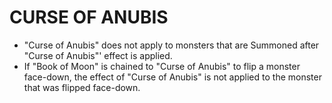 
# CURSE OF ANUBIS

*   "Curse of Anubis" does not apply to monsters that are Summoned after "Curse of Anubis"' effect is applied.
*   If "Book of Moon" is chained to "Curse of Anubis" to flip a monster face-down, the effect of "Curse of Anubis" is not applied to the monster that was flipped face-down.

  